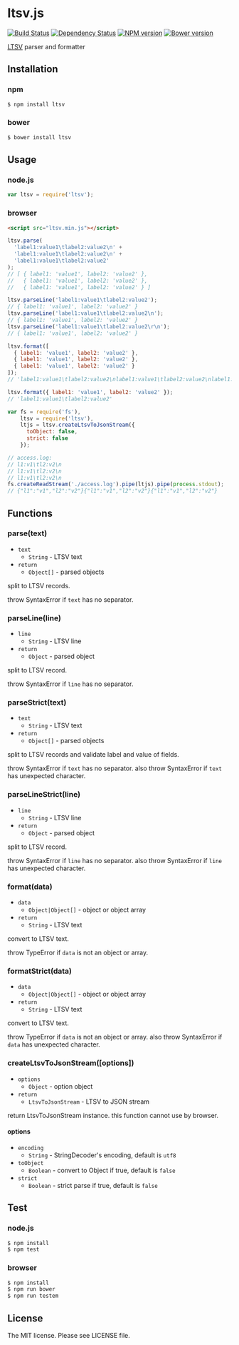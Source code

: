 # ltsv.js

[![Build Status](https://travis-ci.org/sasaplus1/ltsv.js.svg)](https://travis-ci.org/sasaplus1/ltsv.js)
[![Dependency Status](https://gemnasium.com/sasaplus1/ltsv.js.svg)](https://gemnasium.com/sasaplus1/ltsv.js)
[![NPM version](https://badge.fury.io/js/ltsv.svg)](http://badge.fury.io/js/ltsv)
[![Bower version](https://badge.fury.io/bo/ltsv.svg)](http://badge.fury.io/bo/ltsv)

[LTSV](http://ltsv.org/) parser and formatter

## Installation

### npm

```sh
$ npm install ltsv
```

### bower

```sh
$ bower install ltsv
```

## Usage

### node.js

```js
var ltsv = require('ltsv');
```

### browser

```html
<script src="ltsv.min.js"></script>
```

```js
ltsv.parse(
  'label1:value1\tlabel2:value2\n' +
  'label1:value1\tlabel2:value2\n' +
  'label1:value1\tlabel2:value2'
);
// [ { label1: 'value1', label2: 'value2' },
//   { label1: 'value1', label2: 'value2' },
//   { label1: 'value1', label2: 'value2' } ]

ltsv.parseLine('label1:value1\tlabel2:value2');
// { label1: 'value1', label2: 'value2' }
ltsv.parseLine('label1:value1\tlabel2:value2\n');
// { label1: 'value1', label2: 'value2' }
ltsv.parseLine('label1:value1\tlabel2:value2\r\n');
// { label1: 'value1', label2: 'value2' }

ltsv.format([
  { label1: 'value1', label2: 'value2' },
  { label1: 'value1', label2: 'value2' },
  { label1: 'value1', label2: 'value2' }
]);
// 'label1:value1\tlabel2:value2\nlabel1:value1\tlabel2:value2\nlabel1:value1\tlabel2:value2'

ltsv.format({ label1: 'value1', label2: 'value2' });
// 'label1:value1\tlabel2:value2'
```

```js
var fs = require('fs'),
    ltsv = require('ltsv'),
    ltjs = ltsv.createLtsvToJsonStream({
      toObject: false,
      strict: false
    });

// access.log:
// l1:v1\tl2:v2\n
// l1:v1\tl2:v2\n
// l1:v1\tl2:v2\n
fs.createReadStream('./access.log').pipe(ltjs).pipe(process.stdout);
// {"l1":"v1","l2":"v2"}{"l1":"v1","l2":"v2"}{"l1":"v1","l2":"v2"}
```

## Functions

### parse(text)

* `text`
  * `String` - LTSV text
* `return`
  * `Object[]` - parsed objects

split to LTSV records.

throw SyntaxError if `text` has no separator.

### parseLine(line)

* `line`
  * `String` - LTSV line
* `return`
  * `Object` - parsed object

split to LTSV record.

throw SyntaxError if `line` has no separator.

### parseStrict(text)

* `text`
  * `String` - LTSV text
* `return`
  * `Object[]` - parsed objects

split to LTSV records and validate label and value of fields.

throw SyntaxError if `text` has no separator.
also throw SyntaxError if `text` has unexpected character.

### parseLineStrict(line)

* `line`
  * `String` - LTSV line
* `return`
  * `Object` - parsed object

split to LTSV record.

throw SyntaxError if `line` has no separator.
also throw SyntaxError if `line` has unexpected character.

### format(data)

* `data`
  * `Object|Object[]` - object or object array
* `return`
  * `String` - LTSV text

convert to LTSV text.

throw TypeError if `data` is not an object or array.

### formatStrict(data)

* `data`
  * `Object|Object[]` - object or object array
* `return`
  * `String` - LTSV text

convert to LTSV text.

throw TypeError if `data` is not an object or array.
also throw SyntaxError if `data` has unexpected character.

### createLtsvToJsonStream([options])

* `options`
  * `Object` - option object
* `return`
  * `LtsvToJsonStream` - LTSV to JSON stream

return LtsvToJsonStream instance. this function cannot use by browser.

#### options

* `encoding`
  * `String` - StringDecoder's encoding, default is `utf8`
* `toObject`
  * `Boolean` - convert to Object if true, default is `false`
* `strict`
  * `Boolean` - strict parse if true, default is `false`

## Test

### node.js

```sh
$ npm install
$ npm test
```

### browser

```sh
$ npm install
$ npm run bower
$ npm run testem
```

## License

The MIT license. Please see LICENSE file.
